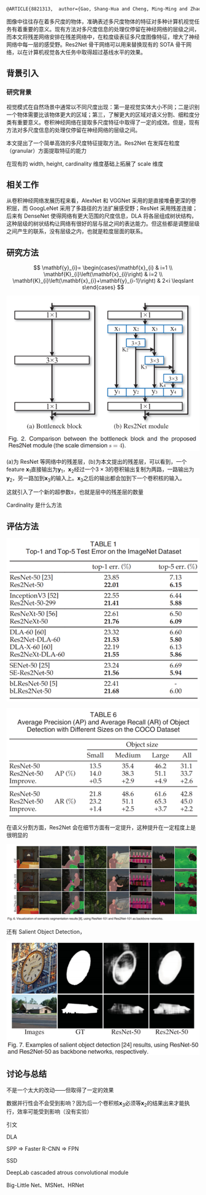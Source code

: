 ```tex
@ARTICLE{8821313,  author={Gao, Shang-Hua and Cheng, Ming-Ming and Zhao, Kai and Zhang, Xin-Yu and Yang, Ming-Hsuan and Torr, Philip},  journal={IEEE Transactions on Pattern Analysis and Machine Intelligence},   title={Res2Net: A New Multi-Scale Backbone Architecture},   year={2021},  volume={43},  number={2},  pages={652-662},  doi={10.1109/TPAMI.2019.2938758}}
```

图像中往往存在着多尺度的物体，准确表述多尺度物体的特征对多种计算机视觉任务有着重要的意义。现有方法对多尺度信息的处理仅停留在神经网络的层级之间，而本文将残差网络安排在残差网络中，在粒度级表征多尺度图像特征，增大了神经网络中每一层的感受野。Res2Net 骨干网络可以用来替换现有的 SOTA 骨干网络，以在计算机视觉各大任务中取得超过基线水平的效果。

## 背景引入

### 研究背景

视觉模式在自然场景中通常以不同尺度出现：第一是视觉实体大小不同；二是识别一个物体需要比该物体更大的区域；第三，了解更大的区域对语义分割、细粒度分类有重要意义。卷积神经网络在提取多尺度特征中取得了一定的成效。但是，现有方法对多尺度信息的处理仅停留在神经网络的层级之间。

本文提出了一个简单高效的多尺度特征提取方法。Res2Net 在发挥在粒度（granular）方面提取特征的能力

在现有的 width, height, cardinality 维度基础上拓展了 scale 维度

## 相关工作

从卷积神经网络发展历程来看，AlexNet 和 VGGNet 采用的是直接堆叠更深的卷积层，而 GoogLeNet 采用了多路径的方法扩展感受野；ResNet 采用残差连接；后来有 DenseNet 使得网络有更大范围的尺度信息，DLA 将各层组成树状结构，这种层级的树状结构让网络有很好的层与层之间的表达能力。但这些都是调整层级之间产生的联系，没有层级之内，也就是粒度层面的联系。

## 研究方法

$$
\mathbf{y}_{i}= \begin{cases}\mathbf{x}_{i} & i=1 \\ \mathbf{K}_{i}\left(\mathbf{x}_{i}\right) & i=2 \\ \mathbf{K}_{i}\left(\mathbf{x}_{i}+\mathbf{y}_{i-1}\right) & 2<i \leqslant s\end{cases}
$$

![image-20211127033945217](media/Res2Net/image-20211127033945217.png)

(a)为 ResNet 等网络中的残差层，(b)为本文提出的残差层，可以看到，一个 feature $\mathbf{x}_1$直接输出为$\mathbf{y}_1$，$\mathbf{x}_2$经过一个$3\times 3$的卷积输出复制为两路，一路输出为$\mathbf{y}_2$，另一路加到$\mathbf{x}_3$的输入上。$\mathbf{x}_3$之后的输出都会加到下一个卷积核的输入。

这就引入了一个新的超参数$s$，也就是层中的残差层的数量

Cardinality 是什么方法

## 评估方法

![image-20211127035031472](media/Res2Net/image-20211127035031472.png)

![image-20211127040809952](media/Res2Net/image-20211127040809952.png)

在语义分割方面，Res2Net 会在细节方面有一定提升，这种提升在一定程度上是很明显的

![image-20211127035433289](media/Res2Net/image-20211127035433289.png)

还有 Salient Object Detection，

![image-20211127035530060](media/Res2Net/image-20211127035530060.png)

## 讨论与总结

不是一个太大的改动——但取得了一定的效果

数据并行性会不会受到影响？因为后一个卷积核$\mathbf{x}_3$必须等$\mathbf{x}_2$的结果出来才能执行，效率可能受到影响（没有实验）

引文

DLA

SPP => Faster R-CNN => FPN

SSD

DeepLab cascaded atrous convolutional module

Big-Little Net、MSNet、HRNet
